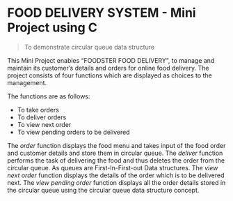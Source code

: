 # FOOD DELIVERY SYSTEM - Mini Project using C 
> To demonstrate circular queue data structure

This Mini Project enables “FOODSTER FOOD DELIVERY”, to manage and maintain its customer’s details and orders for online food delivery. The project consists of four functions which are displayed as choices to the management.

The functions are as follows:
- To take orders
- To deliver orders
- To view next order
- To view pending orders to be delivered 

The *order* function displays the food menu and takes input of the food order and customer details and store them in circular queue. 
The *deliver* function performs the task of delivering the food and thus deletes the order from the circular queue.
As queues are First-In-First-out Data structures. The *view next order* function displays the details of the order which is to be delivered next.
The *view pending order* function displays all the order details stored in the circular queue using the circular queue data structure concept.


